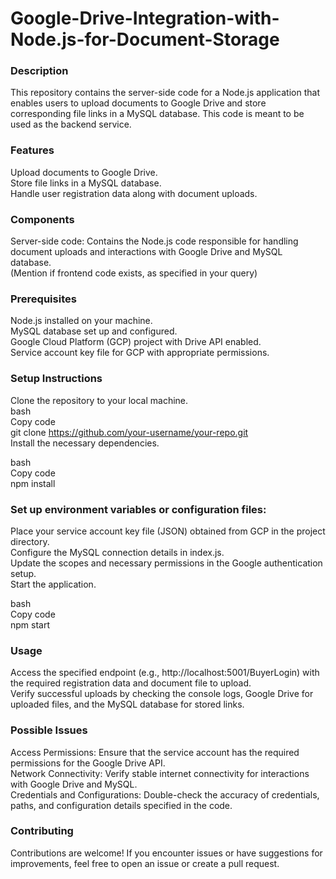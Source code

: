 # Google-Drive-Integration-with-Node.js-for-Document-Storage

### Description
This repository contains the server-side code for a Node.js application that enables users to upload documents to Google Drive and store corresponding file links in a MySQL database. This code is meant to be used as the backend service.

### Features
Upload documents to Google Drive.<br>
Store file links in a MySQL database.<br>
Handle user registration data along with document uploads.<br>

### Components
Server-side code: Contains the Node.js code responsible for handling document uploads and interactions with Google Drive and MySQL database.<br>
(Mention if frontend code exists, as specified in your query)<br>

### Prerequisites
Node.js installed on your machine.<br>
MySQL database set up and configured.<br>
Google Cloud Platform (GCP) project with Drive API enabled.<br>
Service account key file for GCP with appropriate permissions.<br>

### Setup Instructions
Clone the repository to your local machine.<br>
bash<br>
Copy code<br>
git clone https://github.com/your-username/your-repo.git<br>
Install the necessary dependencies.<br>

bash<br>
Copy code<br>
npm install<br>

### Set up environment variables or configuration files:
Place your service account key file (JSON) obtained from GCP in the project directory.<br>
Configure the MySQL connection details in index.js.<br>
Update the scopes and necessary permissions in the Google authentication setup.<br>
Start the application.<br>

bash<br>
Copy code<br>
npm start<br>

### Usage
Access the specified endpoint (e.g., http://localhost:5001/BuyerLogin) with the required registration data and document file to upload.<br>
Verify successful uploads by checking the console logs, Google Drive for uploaded files, and the MySQL database for stored links.<br>

### Possible Issues
Access Permissions: Ensure that the service account has the required permissions for the Google Drive API.<br>
Network Connectivity: Verify stable internet connectivity for interactions with Google Drive and MySQL.<br>
Credentials and Configurations: Double-check the accuracy of credentials, paths, and configuration details specified in the code.<br>

### Contributing
Contributions are welcome! If you encounter issues or have suggestions for improvements, feel free to open an issue or create a pull request.<br>

